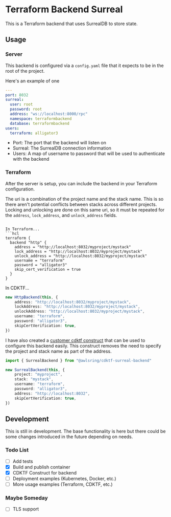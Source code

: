 # Terraform Backend Surreal
This is a Terraform backend that uses SurrealDB to store state.

## Usage
### Server
This backend is configured via a `config.yaml` file that it expects to be in the root of the project.

Here's an example of one
    
```yaml
---
port: 8032
surreal:
  user: root
  password: root
  address: "ws://localhost:8000/rpc"
  namespace: terraformbackend
  database: terraformbackend
users:
  terraform: alligator3
```

* Port: The port that the backend will listen on
* Surreal: The SurrealDB connection information
* Users: A map of username to password that will be used to authenticate with the backend

### Terraform
After the server is setup, you can include the backend in your Terraform configuration.

The uri is a combination of the project name and the stack name. This is so there aren't potential conflicts between stacks across different projects. Locking and unlocking are done on this same uri, so it must be repeated for the `address`, `lock_address`, and `unlock_address` fields.

```hcl

In Terraform...
```hcl
terraform {
  backend "http" {
    address = "http://localhost:8032/myproject/mystack"
    lock_address = "http://localhost:8032/myproject/mystack"
    unlock_address = "http://localhost:8032/myproject/mystack"
    username = "terraform"
    password = "alligator3"
    skip_cert_verification = true
  }
}
```

In CDKTF...
```typescript
new HttpBackend(this, {
    address: "http://localhost:8032/myproject/mystack",
    lockAddress: "http://localhost:8032/myproject/mystack",
    unlockAddress: "http://localhost:8032/myproject/mystack",
    username: "terraform",
    password: "alligator3",
    skipCertVerification: true,
})
```

I have also created a [customer cdktf construct](https://github.com/awlsring/cdktf-surreal-backend) that can be used to configure this backend easily. This construct removes the need to specify the project and stack name as part of the address.
```typescript
import { SurrealBackend } from "@awlsring/cdktf-surreal-backend"

new SurrealBackend(this, {
    project: "myproject",
    stack: "mystack",
    username: "terraform",
    password: "alligator3",
    address: "http://localhost:8032",
    skipCertVerification: true,
})
```

## Development
This is still in development. The base functionality is here but there could be some changes introduced in the future depending on needs.

### Todo List
- [ ] Add tests
- [x] Build and publish container
- [x] CDKTF Construct for backend
- [ ] Deployment examples (Kubernetes, Docker, etc.)
- [ ] More usage examples (Terraform, CDKTF, etc.)

### Maybe Someday
- [ ] TLS support
